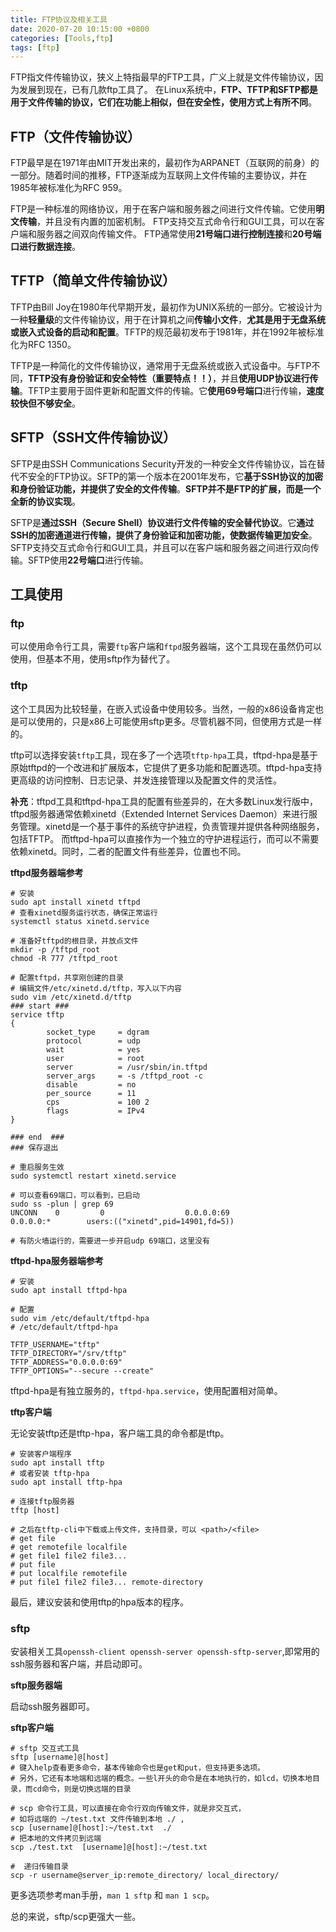 ```yaml
---
title: FTP协议及相关工具
date: 2020-07-20 10:15:00 +0800
categories: [Tools,ftp]
tags: [ftp]
---
```


FTP指文件传输协议，狭义上特指最早的FTP工具，广义上就是文件传输协议，因为发展到现在，已有几款ftp工具了。
在Linux系统中，**FTP、TFTP和SFTP都是用于文件传输的协议，它们在功能上相似，但在安全性，使用方式上有所不同**。

## FTP（文件传输协议）

FTP最早是在1971年由MIT开发出来的，最初作为ARPANET（互联网的前身）的一部分。随着时间的推移，FTP逐渐成为互联网上文件传输的主要协议，并在1985年被标准化为RFC 959。

FTP是一种标准的网络协议，用于在客户端和服务器之间进行文件传输。它使用**明文传输**，并且没有内置的加密机制。
FTP支持交互式命令行和GUI工具，可以在客户端和服务器之间双向传输文件。
FTP通常使用**21号端口进行控制连接**和**20号端口进行数据连接**。


## TFTP（简单文件传输协议）

TFTP由Bill Joy在1980年代早期开发，最初作为UNIX系统的一部分。它被设计为一种**轻量级**的文件传输协议，用于在计算机之间**传输小文件**，**尤其是用于无盘系统或嵌入式设备的启动和配置**。TFTP的规范最初发布于1981年，并在1992年被标准化为RFC 1350。

TFTP是一种简化的文件传输协议，通常用于无盘系统或嵌入式设备中。与FTP不同，**TFTP没有身份验证和安全特性（重要特点！！）**，并且**使用UDP协议进行传输**。TFTP主要用于固件更新和配置文件的传输。它**使用69号端口**进行传输，**速度较快但不够安全**。



## SFTP（SSH文件传输协议）

SFTP是由SSH Communications Security开发的一种安全文件传输协议，旨在替代不安全的FTP协议。SFTP的第一个版本在2001年发布，它**基于SSH协议的加密和身份验证功能，并提供了安全的文件传输**。**SFTP并不是FTP的扩展，而是一个全新的协议实现**。

SFTP是**通过SSH（Secure Shell）协议进行文件传输的安全替代协议**。它**通过SSH的加密通道进行传输，提供了身份验证和加密功能，使数据传输更加安全**。SFTP支持交互式命令行和GUI工具，并且可以在客户端和服务器之间进行双向传输。SFTP使用**22号端口**进行传输。



## 工具使用

### ftp

可以使用命令行工具，需要`ftp`客户端和`ftpd`服务器端，这个工具现在虽然仍可以使用，但基本不用，使用sftp作为替代了。

### tftp

这个工具因为比较轻量，在嵌入式设备中使用较多。当然，一般的x86设备肯定也是可以使用的，只是x86上可能使用sftp更多。尽管机器不同，但使用方式是一样的。

tftp可以选择安装`tftp`工具，现在多了一个选项`tftp-hpa`工具，tftpd-hpa是基于原始tftpd的一个改进和扩展版本，它提供了更多功能和配置选项。tftpd-hpa支持更高级的访问控制、日志记录、并发连接管理以及配置文件的灵活性。

**补充**：tftpd工具和tftpd-hpa工具的配置有些差异的，在大多数Linux发行版中，tftpd服务器通常依赖xinetd（Extended Internet Services Daemon）来进行服务管理。xinetd是一个基于事件的系统守护进程，负责管理并提供各种网络服务，包括TFTP。
而tftpd-hpa可以直接作为一个独立的守护进程运行，而可以不需要依赖xinetd。同时，二者的配置文件有些差异，位置也不同。

**tftpd服务器端参考**

```shell
# 安装
sudo apt install xinetd tftpd 
# 查看xinetd服务运行状态，确保正常运行
systemctl status xinetd.service

# 准备好tftpd的根目录，并放点文件
mkdir -p /tftpd_root
chmod -R 777 /tftpd_root

# 配置tftpd，共享刚创建的目录
# 编辑文件/etc/xinetd.d/tftp，写入以下内容
sudo vim /etc/xinetd.d/tftp
### start ###
service tftp
{ 
        socket_type     = dgram
        protocol        = udp
        wait            = yes
        user            = root
        server          = /usr/sbin/in.tftpd
        server_args     = -s /tftpd_root -c 
        disable         = no
        per_source      = 11
        cps             = 100 2
        flags           = IPv4
}

### end  ###
### 保存退出

# 重启服务生效
sudo systemctl restart xinetd.service

# 可以查看69端口，可以看到，已启动
sudo ss -plun | grep 69
UNCONN    0         0                  0.0.0.0:69               0.0.0.0:*        users:(("xinetd",pid=14901,fd=5))

# 有防火墙运行的，需要进一步开启udp 69端口，这里没有
```

**tftpd-hpa服务器端参考**

```shell
# 安装
sudo apt install tftpd-hpa

# 配置
sudo vim /etc/default/tftpd-hpa 
# /etc/default/tftpd-hpa

TFTP_USERNAME="tftp"
TFTP_DIRECTORY="/srv/tftp"
TFTP_ADDRESS="0.0.0.0:69"
TFTP_OPTIONS="--secure --create"
```
tftpd-hpa是有独立服务的，`tftpd-hpa.service`，使用配置相对简单。



**tftp客户端**

无论安装tftp还是tftp-hpa，客户端工具的命令都是tftp。
```shell
# 安装客户端程序
sudo apt install tftp
# 或者安装 tftp-hpa
sudo apt install tftp-hpa

# 连接tftp服务器
tftp [host]

# 之后在tftp-cli中下载或上传文件，支持目录，可以 <path>/<file>
# get file
# get remotefile localfile
# get file1 file2 file3...
# put file
# put localfile remotefile
# put file1 file2 file3... remote-directory
```


最后，建议安装和使用tftp的hpa版本的程序。


### sftp

安装相关工具`openssh-client openssh-server openssh-sftp-server`,即常用的ssh服务器和客户端，并启动即可。

**sftp服务器端**

启动ssh服务器即可。

**sftp客户端**

```shell
# sftp 交互式工具
sftp [username]@[host]
# 键入help查看更多命令，基本传输命令也是get和put，但支持更多选项。
# 另外，它还有本地端和远端的概念。一些l开头的命令是在本地执行的，如lcd，切换本地目录，而cd命令，则是切换远端的目录

# scp 命令行工具，可以直接在命令行双向传输文件，就是非交互式，
# 如将远端的 ~/test.txt 文件传输到本地 ./ , 
scp [username]@[host]:~/test.txt  ./
# 把本地的文件拷贝到远端
scp ./test.txt  [username]@[host]:~/test.txt

#  递归传输目录
scp -r username@server_ip:remote_directory/ local_directory/
```

更多选项参考man手册，`man 1 sftp` 和 `man 1 scp`。

总的来说，sftp/scp更强大一些。
